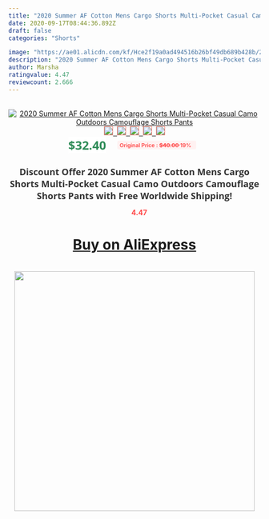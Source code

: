 ```yaml
---
title: "2020 Summer AF Cotton Mens Cargo Shorts Multi-Pocket Casual Camo Outdoors Camouflage Shorts Pants"
date: 2020-09-17T08:44:36.892Z
draft: false
categories: "Shorts"

image: "https://ae01.alicdn.com/kf/Hce2f19a0ad494516b26bf49db689b428b/2020-Summer-AF-Cotton-Mens-Cargo-Shorts-Multi-Pocket-Casual-Camo-Outdoors-Camouflage-Shorts-Pants.jpg"
description: "2020 Summer AF Cotton Mens Cargo Shorts Multi-Pocket Casual Camo Outdoors Camouflage Shorts Pants"
author: Marsha
ratingvalue: 4.47
reviewcount: 2.666
---
```

<br>
<div style="text-align: center;">
<a href="https://s.click.aliexpress.com/e/_AAG4F7" target="_blank" rel="nofollow noopener noreferrer"><img alt="2020 Summer AF Cotton Mens Cargo Shorts Multi-Pocket Casual Camo Outdoors Camouflage Shorts Pants" class="magnifier-image" src="https://ae01.alicdn.com/kf/Hce2f19a0ad494516b26bf49db689b428b/2020-Summer-AF-Cotton-Mens-Cargo-Shorts-Multi-Pocket-Casual-Camo-Outdoors-Camouflage-Shorts-Pants.jpg_640x640.jpg">
<br>
<img style="border:1px solid salmon" src="https://ae01.alicdn.com/kf/Hce2f19a0ad494516b26bf49db689b428b/2020-Summer-AF-Cotton-Mens-Cargo-Shorts-Multi-Pocket-Casual-Camo-Outdoors-Camouflage-Shorts-Pants.jpg_120x120.jpg">&nbsp;&nbsp;<img style="border:1px solid salmon" src="https://ae01.alicdn.com/kf/Ha051a6279ef741b492e8fb0970c71f06C/2020-Summer-AF-Cotton-Mens-Cargo-Shorts-Multi-Pocket-Casual-Camo-Outdoors-Camouflage-Shorts-Pants.jpg_120x120.jpg">&nbsp;&nbsp;<img style="border:1px solid salmon" src="https://ae01.alicdn.com/kf/He5c5281d61764361941f845208845a48T/2020-Summer-AF-Cotton-Mens-Cargo-Shorts-Multi-Pocket-Casual-Camo-Outdoors-Camouflage-Shorts-Pants.jpg_120x120.jpg">&nbsp;&nbsp;<img style="border:1px solid salmon" src="https://ae01.alicdn.com/kf/Ha863f91e17b2450f8782c92ebd1577deB/2020-Summer-AF-Cotton-Mens-Cargo-Shorts-Multi-Pocket-Casual-Camo-Outdoors-Camouflage-Shorts-Pants.jpg_120x120.jpg">&nbsp;&nbsp;<img style="border:1px solid salmon" src="https://ae01.alicdn.com/kf/H3d1999f2d99b406ea8abff55caf2015f2/2020-Summer-AF-Cotton-Mens-Cargo-Shorts-Multi-Pocket-Casual-Camo-Outdoors-Camouflage-Shorts-Pants.jpg_120x120.jpg"></a></div><br0>
<div style="text-align: center;"><span style="background-color: white; border: 0px; box-sizing: border-box; color: seagreen; display: inline-block; font-family: &quot;open sans&quot; , &quot;arial&quot; , &quot;helvetica&quot; , sans-serif , &quot;heiti&quot;; font-size: 24px; font-stretch: inherit; font-weight: 700; line-height: inherit; margin: 0px 10px 0px 0px; padding: 0px; vertical-align: middle;">$32.40 </span>
<span style="background: rgb(255 , 241 , 241); border-radius: 3px; border: 0px; box-sizing: border-box; color: #ff4747; display: inline-block; font-family: inherit; font-size: 12px; font-stretch: inherit; font-style: inherit; font-variant: inherit; font-weight: 600; line-height: inherit; margin: 0px; padding: 2px 5px; transform: scale(0.9); vertical-align: middle;">Original Price : <b style="text-decoration: line-through;">$40.00 </b> 19%&nbsp;&nbsp;</span></div>
<h1 style="color: #333333; display: inline-block; font-family: &quot;open sans&quot; , &quot;arial&quot; , &quot;helvetica&quot; , sans-serif , &quot;heiti&quot;; font-size: 18px; font-stretch: inherit; font-weight: 700; text-align: center;">Discount Offer 2020 Summer AF Cotton Mens Cargo Shorts Multi-Pocket Casual Camo Outdoors Camouflage Shorts Pants with Free Worldwide Shipping!</h1>
<div style="color: #ff4747; text-align: center;">
<img src="https://4.bp.blogspot.com/-M0ZcTcb-5uY/XleCXlxnR4I/AAAAAAAAAEc/OrjgMkXV1oMQFaCRZj5HQwOCBcu3w1FegCPcBGAYYCw/s1600/star.png" style="height: 15px;">&nbsp;<b>4.47</b></div>
<div class="button_cont" align="center"><a class="buynow_a" href="https://s.click.aliexpress.com/e/_AAG4F7" target="_blank" rel="nofollow noopener noreferrer"><H1>Buy on AliExpress</H1></a></div><br>
<div class="separator" style="clear: both; text-align: center;">
<img src="https://lh3.googleusercontent.com/-pTy5HemUv9M/XlePHvY0dAI/AAAAAAAAAE4/0nX5iRUoIWY8eMW9Dpxeirr157OZliDIgCLcBGAsYHQ/s1600/badge.gif" width="480">
</div>
